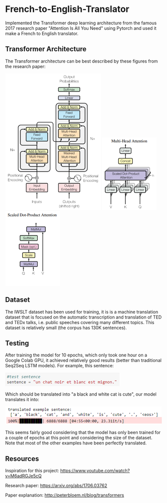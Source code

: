 # French-to-English-Translator
Implemented the Transformer deep learning architecture from the famous 2017 research paper "Attention Is All You Need" using Pytorch and used it make a French to English translator.

## Transformer Architecture
The Transformer architecture can be best described by these figures from the research paper:

![](https://github.com/Rami97rgb/French-to-English-Translator/blob/master/images/transformer1.png)
![](https://github.com/Rami97rgb/French-to-English-Translator/blob/master/images/transformer2.png)
![](https://github.com/Rami97rgb/French-to-English-Translator/blob/master/images/transformer3.png)

## Dataset
The IWSLT dataset has been used for training, it is is a machine translation dataset that is focused on the automatic transcription and translation of TED and TEDx talks, i.e. public speeches covering many different topics. This dataset is relatively small (the corpus has 130K sentences).

## Testing
After training the model for 10 epochs, which only took one hour on a Google Colab GPU, it achieved relatively good results (better than traditional Seq2Seq LSTM models). For example, this sentence:

![](https://github.com/Rami97rgb/French-to-English-Translator/blob/master/images/transformer4.png)

Which should be translated into "a black and white cat is cute", our model translates it into:

![](https://github.com/Rami97rgb/French-to-English-Translator/blob/master/images/transformer5.png)

This seems fairly good considering that the model has only been trained for a couple of epochs at this point and considering the size of the dataset. Note that most of the other examples have been perfectly translated.

## Resources
Inspiration for this project: https://www.youtube.com/watch?v=M6adRGJe5cQ

Research paper: https://arxiv.org/abs/1706.03762

Paper explanation: http://peterbloem.nl/blog/transformers
